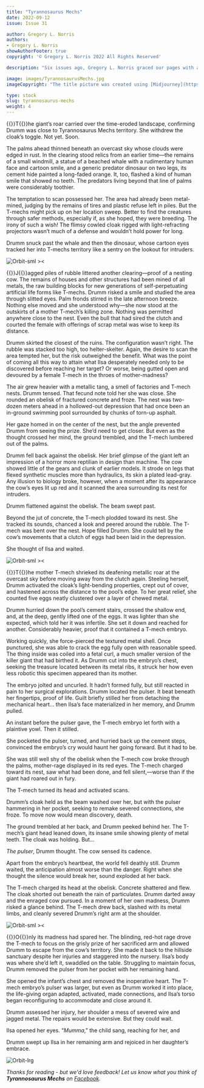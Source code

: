 ```yaml
---
title: "Tyrannosaurus Mechs"
date: 2022-09-12
issue: Issue 31

author: Gregory L. Norris
authors:
- Gregory L. Norris
showAuthorFooter: true
copyright: '© Gregory L. Norris 2022 All Rights Reserved'

description: "Six issues ago, Gregory L. Norris graced our pages with a succinct and sly contemporary horror that skewered the fashion scene, more or less literally. His latest story is a trip to a distant future that evokes a distant past, and it boasts the very highest of high-concept titles."

image: images/TyrannosaurusMechs.jpg
imageCopyright: "The title picture was created using [Midjourney](https://www.midjourney.com/home/), the AI image generator."

type: stock
slug: tyrannosaurus-mechs
weight: 4
---
```


{{<glyph>}}T{{</glyph>}}he giant’s roar carried over the time-eroded landscape, confirming Drumm was close to Tyrannosaurus Mechs territory. She withdrew the cloak’s toggle. Not yet. Soon.

The palms ahead thinned beneath an overcast sky whose clouds were edged in rust. In the clearing stood relics from an earlier time—the remains of a small windmill, a statue of a beached whale with a rudimentary human face and cartoon smile, and a generic predator dinosaur on two legs, its cement hide painted a long-faded orange. It, too, flashed a kind of human smile that showed no teeth. The predators living beyond that line of palms were considerably toothier.

The temptation to scan possessed her. The area had already been metal-mined, judging by the remains of tires and plastic refuse left in piles. But the T-mechs might pick up on her location sweep. Better to find the creatures through safer methods, especially if, as she hoped, they were breeding. The irony of such a wish! The flimsy cowled cloak rigged with light-refracting projectors wasn’t much of a defense and wouldn’t hold power for long.

Drumm snuck past the whale and then the dinosaur, whose cartoon eyes tracked her into T-mechs territory like a sentry on the lookout for intruders.

![Orbit-sml ><](images/Orbit.svg)

{{<glyph>}}J{{</glyph>}}agged piles of rubble littered another clearing—proof of a nesting cow. The remains of houses and other structures had been mined of all metals, the raw building blocks for new generations of self-perpetuating artificial life forms like T-mechs. Drumm risked a smile and studied the area through slitted eyes. Palm fronds stirred in the late afternoon breeze. Nothing else moved and she understood why—she now stood at the outskirts of a mother T-mech’s killing zone. Nothing was permitted anywhere close to the nest. Even the bull that had sired the clutch and courted the female with offerings of scrap metal was wise to keep its distance.

Drumm skirted the closest of the ruins. The configuration wasn’t right. The rubble was stacked too high, too helter-skelter. Again, the desire to scan the area tempted her, but the risk outweighed the benefit. What was the point of coming all this way to attain what Ilsa desperately needed only to be discovered before reaching her target? Or worse, being gutted open and devoured by a female T-mech in the throes of mother-madness?

The air grew heavier with a metallic tang, a smell of factories and T-mech nests. Drumm tensed. That fecund note told her she was close. She rounded an obelisk of fractured concrete and froze. The nest was two-dozen meters ahead in a hollowed-out depression that had once been an in-ground swimming pool surrounded by chunks of torn-up asphalt.

Her gaze homed in on the center of the nest, but the angle prevented Drumm from seeing the prize. She’d need to get closer. But even as the thought crossed her mind, the ground trembled, and the T-mech lumbered out of the palms.

Drumm fell back against the obelisk. Her brief glimpse of the giant left an impression of a horror more reptilian in design than machine. The cow showed little of the gears and clunk of earlier models. It strode on legs that flexed synthetic muscles more than hydraulics, its skin a plated lead-gray. Any illusion to biology broke, however, when a moment after its appearance the cow’s eyes lit up red and it scanned the area surrounding its nest for intruders.

Drumm flattened against the obelisk. The beam swept past. 

Beyond the jut of concrete, the T-mech plodded toward its nest. She tracked its sounds, chanced a look and peered around the rubble. The T-mech was bent over the nest. Hope filled Drumm. She could tell by the cow’s movements that a clutch of eggs had been laid in the depression.

She thought of Ilsa and waited.

![Orbit-sml ><](images/Orbit.svg)

{{<glyph>}}T{{</glyph>}}he mother T-mech shrieked its deafening metallic roar at the overcast sky before moving away from the clutch again. Steeling herself, Drumm activated the cloak’s light-bending properties, crept out of cover, and hastened across the distance to the pool’s edge. To her great relief, she counted five eggs neatly clustered over a layer of chewed metal. 

Drumm hurried down the pool’s cement stairs, crossed the shallow end, and, at the deep, gently lifted one of the eggs. It was lighter than she expected, which told her it was infertile. She set it down and reached for another. Considerably heavier, proof that it contained a T-mech embryo.

Working quickly, she force-pierced the textured metal shell. Once punctured, she was able to crack the egg fully open with reasonable speed. The thing inside was coiled into a fetal curl, a much smaller version of the killer giant that had birthed it. As Drumm cut into the embryo’s chest, seeking the treasure located between its metal ribs, it struck her how even less robotic this specimen appeared than its mother.

The embryo jolted and uncurled. It hadn’t formed fully, but still reacted in pain to her surgical explorations. Drumm located the pulser. It beat beneath her fingertips, proof of life. Guilt briefly stilled her from detaching the mechanical heart… then Ilsa’s face materialized in her memory, and Drumm pulled. 

An instant before the pulser gave, the T-mech embryo let forth with a plaintive yowl. Then it stilled.

She pocketed the pulser, turned, and hurried back up the cement steps, convinced the embryo’s cry would haunt her going forward. But it had to be.

She was still well shy of the obelisk when the T-mech cow broke through the palms, mother-rage displayed in its red eyes. The T-mech charged toward its nest, saw what had been done, and fell silent,—worse than if the giant had roared out in fury. 

The T-mech turned its head and activated scans.

Drumm’s cloak held as the beam washed over her, but with the pulser hammering in her pocket, seeking to remake severed connections, she froze. To move now would mean discovery, death. 

The ground trembled at her back, and Drumm peeked behind her. The T-mech’s giant head leaned down, its insane smile showing plenty of metal teeth. The cloak was holding. But…

*The pulser*, Drumm thought. The cow sensed its cadence.

Apart from the embryo’s heartbeat, the world fell deathly still. Drumm waited, the anticipation almost worse than the danger. Right when she thought the silence would break her, sound exploded at her back. 

The T-mech charged its head at the obelisk. Concrete shattered and flew. The cloak shorted out beneath the rain of particulates. Drumm darted away and the enraged cow pursued. In a moment of her own madness, Drumm risked a glance behind. The T-mech drew back, slashed with its metal limbs, and cleanly severed Drumm’s right arm at the shoulder. 

![Orbit-sml ><](images/Orbit.svg)

{{<glyph>}}O{{</glyph>}}nly its madness had spared her. The blinding, red-hot rage drove the T-mech to focus on the grisly prize of her sacrificed arm and allowed Drumm to escape from the cow’s territory. She made it back to the hillside sanctuary despite her injuries and staggered into the nursery. Ilsa’s body was where she’d left it, swaddled on the table. Struggling to maintain focus, Drumm removed the pulser from her pocket with her remaining hand.

She opened the infant’s chest and removed the inoperative heart. The T-mech embryo’s pulser was larger, but even as Drumm worked it into place, the life-giving organ adapted, activated, made connections, and Ilsa’s torso began reconfiguring to accommodate and close around it.

Drumm assessed her injury, her shoulder a mess of severed wire and jagged metal. The repairs would be extensive. But they could wait.

Ilsa opened her eyes. “*Mumma*,” the child sang, reaching for her, and 

Drumm swept up Ilsa in her remaining arm and rejoiced in her daughter’s embrace.

![Orbit-lrg](images/Orbit.svg)

*Thanks for reading - but we'd love feedback! Let us know what you think of **Tyrannosaurus Mechs** on [Facebook](https://www.facebook.com/MythaxisMagazine/posts/).*
